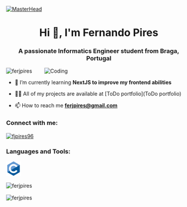 [![MasterHead](https://giphy.com/gifs/typography-bug-feature-gDPxwdP6SKFnsWDJ2u)](https://ferjpires.io)
<h1 align="center">Hi 👋, I'm Fernando Pires</h1>
<h3 align="center">A passionate Informatics Engineer student from Braga, Portugal</h3>
<img align="right" alt="Coding" width="400" src="https://cdn.dribbble.com/users/1162077/screenshots/3848914/programmer.gif">

<p align="left"> <img src="https://komarev.com/ghpvc/?username=ferjpires&label=Profile%20views&color=0e75b6&style=flat" alt="ferjpires" /> </p>

- 🌱 I’m currently learning **NextJS to improve my frontend abilities**

- 👨‍💻 All of my projects are available at [ToDo portfolio](ToDo portfolio)

- 📫 How to reach me **ferjpires@gmail.com**

<h3 align="left">Connect with me:</h3>
<p align="left">
<a href="https://instagram.com/fjpires96" target="blank"><img align="center" src="https://raw.githubusercontent.com/rahuldkjain/github-profile-readme-generator/master/src/images/icons/Social/instagram.svg" alt="fjpires96" height="30" width="40" /></a>
</p>

<h3 align="left">Languages and Tools:</h3>
<p align="left"> <a href="https://www.cprogramming.com/" target="_blank" rel="noreferrer"> <img src="https://raw.githubusercontent.com/devicons/devicon/master/icons/c/c-original.svg" alt="c" width="40" height="40"/> </a> </p>

<p><img align="center" src="https://github-readme-stats.vercel.app/api/top-langs?username=ferjpires&show_icons=true&locale=en&layout=compact" alt="ferjpires" /></p>

<p><img align="center" src="https://github-readme-streak-stats.herokuapp.com/?user=ferjpires&" alt="ferjpires" /></p>

